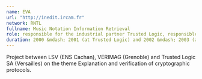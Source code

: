 ```yaml
---
name: EVA 
url: "http://inedit.ircam.fr"
network: RNTL
fullname: Music Notation Information Retrieval
role: responsible for the industrial partner Trusted Logic, responsible for the academic partner LSV/ENS Cachan 
duration: 2000 &mdash; 2001 (at Trusted Logic) and 2002 &mdash; 2003 (at LSV)
---
```


Project between LSV (ENS Cachan), VERIMAG (Grenoble) and Trusted Logic SA (Versailles) on the theme Explanation and verification of cryptographic protocols.

